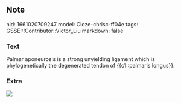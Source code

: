 ## Note
nid: 1661020709247
model: Cloze-chrisc-ff04e
tags: GSSE::!Contributor::Victor_Liu
markdown: false

### Text
Palmar aponeurosis is a strong unyielding ligament which is phylogenetically the degenerated tendon of {{c1::palmaris longus}}.

### Extra
<img src="paste-07684dd8d1e901c64dfcf37e7aae0fa052253b1b.jpg">
